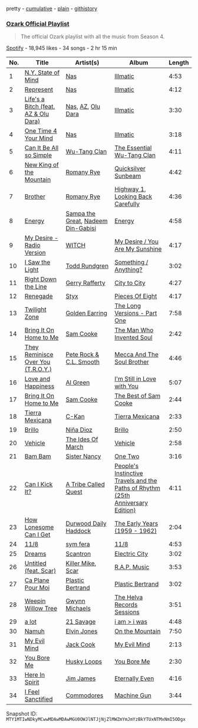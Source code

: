 pretty - [cumulative](/playlists/cumulative/37i9dQZF1DXbnT3D0off4y.md) - [plain](/playlists/plain/37i9dQZF1DXbnT3D0off4y) - [githistory](https://github.githistory.xyz/mackorone/spotify-playlist-archive/blob/main/playlists/plain/37i9dQZF1DXbnT3D0off4y)

### [Ozark Official Playlist](https://open.spotify.com/playlist/37i9dQZF1DXbnT3D0off4y)

> The official Ozark playlist with all the music from Season 4.

[Spotify](https://open.spotify.com/user/spotify) - 18,945 likes - 34 songs - 2 hr 15 min

| No. | Title | Artist(s) | Album | Length |
|---|---|---|---|---|
| 1 | [N.Y\. State of Mind](https://open.spotify.com/track/0trHOzAhNpGCsGBEu7dOJo) | [Nas](https://open.spotify.com/artist/20qISvAhX20dpIbOOzGK3q) | [Illmatic](https://open.spotify.com/album/3kEtdS2pH6hKcMU9Wioob1) | 4:53 |
| 2 | [Represent](https://open.spotify.com/track/6DPrhGVJ1WTZvM9fKptnGe) | [Nas](https://open.spotify.com/artist/20qISvAhX20dpIbOOzGK3q) | [Illmatic](https://open.spotify.com/album/3kEtdS2pH6hKcMU9Wioob1) | 4:12 |
| 3 | [Life's a Bitch \(feat\. AZ & Olu Dara\)](https://open.spotify.com/track/2LhhnqrHPWvXYveZVHLKrd) | [Nas](https://open.spotify.com/artist/20qISvAhX20dpIbOOzGK3q), [AZ](https://open.spotify.com/artist/7HqrSDuI9lHuH1CDismTFg), [Olu Dara](https://open.spotify.com/artist/3DQiuEWQzCUET866iZJmQ9) | [Illmatic](https://open.spotify.com/album/3kEtdS2pH6hKcMU9Wioob1) | 3:30 |
| 4 | [One Time 4 Your Mind](https://open.spotify.com/track/3p50PUgtBHM6rwUuD3RfFV) | [Nas](https://open.spotify.com/artist/20qISvAhX20dpIbOOzGK3q) | [Illmatic](https://open.spotify.com/album/3kEtdS2pH6hKcMU9Wioob1) | 3:18 |
| 5 | [Can It Be All so Simple](https://open.spotify.com/track/6OCYTygzbVwil2UFkREQiD) | [Wu\-Tang Clan](https://open.spotify.com/artist/34EP7KEpOjXcM2TCat1ISk) | [The Essential Wu\-Tang Clan](https://open.spotify.com/album/0qtA1fEpJAvz8xGqUESxHU) | 4:11 |
| 6 | [New King of the Mountain](https://open.spotify.com/track/1Ap1WvM9h7xOjnM1Euj5JG) | [Romany Rye](https://open.spotify.com/artist/6gWHnfRFZNcAjbygp7WD0k) | [Quicksilver Sunbeam](https://open.spotify.com/album/1HfEWo0jzAjceDvqbPsrEY) | 4:42 |
| 7 | [Brother](https://open.spotify.com/track/6p0FKwX4Hpx3DsVcb8OsNt) | [Romany Rye](https://open.spotify.com/artist/6gWHnfRFZNcAjbygp7WD0k) | [Highway 1, Looking Back Carefully](https://open.spotify.com/album/4FvRN6nbbFD2jaMEThlXGA) | 4:36 |
| 8 | [Energy](https://open.spotify.com/track/1bj5ZFpxGFP5ooQcctNVB4) | [Sampa the Great](https://open.spotify.com/artist/7fw0E8WHdG3r9SuPBcGmWk), [Nadeem Din\-Gabisi](https://open.spotify.com/artist/4ckH39T1k1Dz6Lmo6dmno6) | [Energy](https://open.spotify.com/album/6sKrmGGTFELOes2uZ8LxUk) | 4:58 |
| 9 | [My Desire \- Radio Version](https://open.spotify.com/track/0RMK0JIXAJJFkm6IWb2Pd1) | [WITCH](https://open.spotify.com/artist/0LMkPoi2xIgpOPUSJMftqM) | [My Desire / You Are My Sunshine](https://open.spotify.com/album/6W8vrkjtEMllsqWpPUVmQq) | 4:17 |
| 10 | [I Saw the Light](https://open.spotify.com/track/0B1zVsLqmV9ibIFdNS5tGs) | [Todd Rundgren](https://open.spotify.com/artist/0Lpr5wXzWLtDWm1SjNbpPb) | [Something / Anything?](https://open.spotify.com/album/3fRCOoTbBsOITBWlCRCJQr) | 3:02 |
| 11 | [Right Down the Line](https://open.spotify.com/track/2Xb6wJYGi0QXwURw5WWvI5) | [Gerry Rafferty](https://open.spotify.com/artist/7tjbDPvrdvDshcpEMXKRVb) | [City to City](https://open.spotify.com/album/35yZZTWeSrszSKjRlFETwf) | 4:27 |
| 12 | [Renegade](https://open.spotify.com/track/1CQqupcyMg7176PPmIVmSj) | [Styx](https://open.spotify.com/artist/4salDzkGmfycRqNUbyBphh) | [Pieces Of Eight](https://open.spotify.com/album/294yFGYq9SBXWR4g6dK63D) | 4:17 |
| 13 | [Twilight Zone](https://open.spotify.com/track/3ztKHejzVoxJRKSZHFFMdJ) | [Golden Earring](https://open.spotify.com/artist/1iTlOqIrZy8DlvCPJY2sjS) | [The Long Versions \- Part One](https://open.spotify.com/album/2qZLEQ9KsfExIhQKJF3VkD) | 7:58 |
| 14 | [Bring It On Home to Me](https://open.spotify.com/track/0WVTQp3SOCuMr08jh1jweV) | [Sam Cooke](https://open.spotify.com/artist/6hnWRPzGGKiapVX1UCdEAC) | [The Man Who Invented Soul](https://open.spotify.com/album/3Seie4YIVLWtPw2hQrouNY) | 2:42 |
| 15 | [They Reminisce Over You \(T.R.O.Y.\)](https://open.spotify.com/track/2Mb3zpobD0CvJGWv6NpsPy) | [Pete Rock & C.L\. Smooth](https://open.spotify.com/artist/3fJ60AcIgLzQkVitEvA7uq) | [Mecca And The Soul Brother](https://open.spotify.com/album/2AgTKAULjbHpqqtyI53hdp) | 4:46 |
| 16 | [Love and Happiness](https://open.spotify.com/track/6SMHgPgNkhe9lneNTbgtel) | [Al Green](https://open.spotify.com/artist/3dkbV4qihUeMsqN4vBGg93) | [I'm Still in Love with You](https://open.spotify.com/album/7hI0QCwcx9GB8MZK24IfTT) | 5:07 |
| 17 | [Bring It On Home to Me](https://open.spotify.com/track/5EoYc5wvRYOtkudLfrjsL1) | [Sam Cooke](https://open.spotify.com/artist/6hnWRPzGGKiapVX1UCdEAC) | [The Best of Sam Cooke](https://open.spotify.com/album/2Dpw2XUAsBvuNdNLarNzz8) | 2:44 |
| 18 | [Tierra Mexicana](https://open.spotify.com/track/6aOk5gS3qpezQlxecsuAvt) | [C\-Kan](https://open.spotify.com/artist/1QhaqxeqF9sipS2gwbEKpu) | [Tierra Mexicana](https://open.spotify.com/album/6K88N3YYc9DxTkCjGi2eIp) | 2:33 |
| 19 | [Brillo](https://open.spotify.com/track/3hPgU45si92VnVuNyFFVFF) | [Niña Dioz](https://open.spotify.com/artist/7G4N4GY4l0qHm1yflRvsQ0) | [Brillo](https://open.spotify.com/album/704X09kwq2A7jPVFAZMHF7) | 2:50 |
| 20 | [Vehicle](https://open.spotify.com/track/6hnyQ0YpiO35rutiLLHLmr) | [The Ides Of March](https://open.spotify.com/artist/1Csjn2SQV7R9szDhhR7Aji) | [Vehicle](https://open.spotify.com/album/23mdYErK9fS7hxWuFBGUob) | 2:58 |
| 21 | [Bam Bam](https://open.spotify.com/track/7ixiCZEHWHc8FxaQXQh2P4) | [Sister Nancy](https://open.spotify.com/artist/21pMSs2JHWwwy2kp1QIIVB) | [One Two](https://open.spotify.com/album/3Il1CWXA64e8gukuJZoj0e) | 3:16 |
| 22 | [Can I Kick It?](https://open.spotify.com/track/3Ti0GdlrotgwsAVBBugv0I) | [A Tribe Called Quest](https://open.spotify.com/artist/09hVIj6vWgoCDtT03h8ZCa) | [People's Instinctive Travels and the Paths of Rhythm \(25th Anniversary Edition\)](https://open.spotify.com/album/3kV0i1qqudjf0PGawJ4jck) | 4:11 |
| 23 | [How Lonesome Can I Get](https://open.spotify.com/track/7miSmdNRfmYoyYyspsBBPT) | [Durwood Daily Haddock](https://open.spotify.com/artist/4PCo7iascjYnrZuCw2IDgj) | [The Early Years \(1959 \- 1962\)](https://open.spotify.com/album/6ArGWUIvYd3olP1nadOaEI) | 2:04 |
| 24 | [11/8](https://open.spotify.com/track/5VlTP2jsZtcI2ngEAMROIs) | [sym fera](https://open.spotify.com/artist/4bNH7vQonpwgnciSYN5E5E) | [11/8](https://open.spotify.com/album/5j4gFkmwXU30CsGsqbZ2ed) | 4:53 |
| 25 | [Dreams](https://open.spotify.com/track/3lEYOLrK5iSd8PyzzKtnPF) | [Scantron](https://open.spotify.com/artist/5IXQxZ7tlQoI4qFVO37ejj) | [Electric City](https://open.spotify.com/album/49hkWW4e9WP3riEROQTJTE) | 3:02 |
| 26 | [Untitled \(feat\. Scar\)](https://open.spotify.com/track/68qkEjGepczQDzuhxH5anO) | [Killer Mike](https://open.spotify.com/artist/2N4EYkIlG1kv25g6Wv8LGI), [Scar](https://open.spotify.com/artist/0sywmyZ8FiRChMptufCVUS) | [R.A.P\. Music](https://open.spotify.com/album/5EAhUoAz1G3WTvIfGZvmrh) | 3:53 |
| 27 | [Ca Plane Pour Moi](https://open.spotify.com/track/4sf4Lq52b2iCoAgpge7a9g) | [Plastic Bertrand](https://open.spotify.com/artist/1KeIof0zqga5ojkmOKg88P) | [Plastic Bertrand](https://open.spotify.com/album/1hbQEk8Dpx3OS6MrZZ4wbq) | 3:02 |
| 28 | [Weepin Willow Tree](https://open.spotify.com/track/5FnSd0uYNoX73MAQQvhKCF) | [Gwynn Michaels](https://open.spotify.com/artist/1OVOJT3t9IhIKfxMr7N7Gr) | [The Helva Records Sessions](https://open.spotify.com/album/1reUXWDUT7Xidaw7tMADUq) | 3:51 |
| 29 | [a lot](https://open.spotify.com/track/2t8yVaLvJ0RenpXUIAC52d) | [21 Savage](https://open.spotify.com/artist/1URnnhqYAYcrqrcwql10ft) | [i am > i was](https://open.spotify.com/album/007DWn799UWvfY1wwZeENR) | 4:48 |
| 30 | [Namuh](https://open.spotify.com/track/2OhgVksO3lHX46gyrMTq6I) | [Elvin Jones](https://open.spotify.com/artist/4dUMhhUjQ2YcNTvab29hYF) | [On the Mountain](https://open.spotify.com/album/7DwNg5AkuHEk4Of10oxrkZ) | 7:50 |
| 31 | [My Evil Mind](https://open.spotify.com/track/4NrwCLspkSaUx4u5YyyXs2) | [Jack Cook](https://open.spotify.com/artist/2ALZKc8QSXDQG8ZY5MioZ6) | [My Evil Mind](https://open.spotify.com/album/0luvhfkVkUQIJN0tQsfvui) | 2:13 |
| 32 | [You Bore Me](https://open.spotify.com/track/0nUu8IRQvsp1oW2LnFLnlu) | [Husky Loops](https://open.spotify.com/artist/1quz8ZBmFY2nzmoMcUXcX9) | [You Bore Me](https://open.spotify.com/album/402jsT4R41fChOFiaVgd9E) | 2:30 |
| 33 | [Here In Spirit](https://open.spotify.com/track/5GE8FTL15kS123apRK7vD4) | [Jim James](https://open.spotify.com/artist/1MhtYlJvUqfd2EgHSQTGK4) | [Eternally Even](https://open.spotify.com/album/2wYw4vZlu7XwvtdQPRmsmL) | 4:16 |
| 34 | [I Feel Sanctified](https://open.spotify.com/track/2WXv5t8wG3V3zCxGrYJtuL) | [Commodores](https://open.spotify.com/artist/6twIAGnYuIT1pncMAsXnEm) | [Machine Gun](https://open.spotify.com/album/4OghKaRV54hQKGhkpD5cLC) | 3:44 |

Snapshot ID: `MTY1MTIwNDkyMCwwMDAwMDAwMGU0OWJlNTJjNjZlMWZmYmJmYzBkYTUxNTMxNmI5ODgx`
